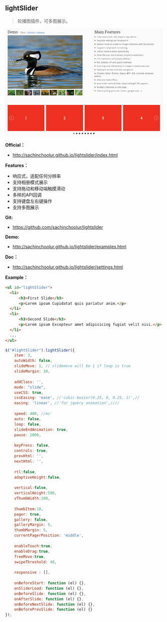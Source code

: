 ## lightSlider

> 轮播图插件，可多图展示。

![](../images/lightslider.png)

**Official：** 
- http://sachinchoolur.github.io/lightslider/index.html

**Features：**
- 响应式，适配任何分辨率
- 支持相册模式展示
- 支持拖动和移动端触摸滑动
- 多样的API回调
- 支持键盘左右键操作
- 支持多图展示

**Git:**
- https://github.com/sachinchoolur/lightslider

**Demo:**
- http://sachinchoolur.github.io/lightslider/examples.html

**Doc：**
- http://sachinchoolur.github.io/lightslider/settings.html

**Example：**
```html
<ul id="lightSlider">
  <li>
      <h3>First Slide</h3>
      <p>Lorem ipsum Cupidatat quis pariatur anim.</p>
  </li>
  <li>
      <h3>Second Slide</h3>
      <p>Lorem ipsum Excepteur amet adipisicing fugiat velit nisi.</p>
  </li>
  ...
</ul>
```
```javascript
$("#lightSlider").lightSlider({
    item: 3,
    autoWidth: false,
    slideMove: 1, // slidemove will be 1 if loop is true
    slideMargin: 10,

    addClass: '',
    mode: "slide",
    useCSS: true,
    cssEasing: 'ease', //'cubic-bezier(0.25, 0, 0.25, 1)',//
    easing: 'linear', //'for jquery animation',////

    speed: 400, //ms'
    auto: false,
    loop: false,
    slideEndAnimation: true,
    pause: 2000,

    keyPress: false,
    controls: true,
    prevHtml: '',
    nextHtml: '',

    rtl:false,
    adaptiveHeight:false,

    vertical:false,
    verticalHeight:500,
    vThumbWidth:100,

    thumbItem:10,
    pager: true,
    gallery: false,
    galleryMargin: 5,
    thumbMargin: 5,
    currentPagerPosition: 'middle',

    enableTouch:true,
    enableDrag:true,
    freeMove:true,
    swipeThreshold: 40,

    responsive : [],

    onBeforeStart: function (el) {},
    onSliderLoad: function (el) {},
    onBeforeSlide: function (el) {},
    onAfterSlide: function (el) {},
    onBeforeNextSlide: function (el) {},
    onBeforePrevSlide: function (el) {}
});

```